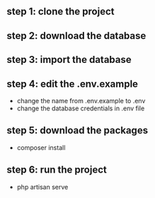 ## step 1: clone the project


## step 2: download the database

## step 3: import the database

## step 4: edit the .env.example
- change the name from .env.example to .env
- change the database credentials in .env file

## step 5: download the packages
- composer install

## step 6: run the project
- php artisan serve
